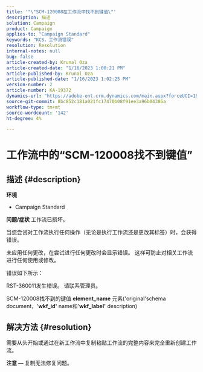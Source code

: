 ```yaml
---
title: '"\"SCM-120008在工作流中找不到键值\"'
description: 描述
solution: Campaign
product: Campaign
applies-to: "Campaign Standard"
keywords: "KCS，工作流错误"
resolution: Resolution
internal-notes: null
bug: false
article-created-by: Krunal Oza
article-created-date: "1/16/2023 1:00:21 PM"
article-published-by: Krunal Oza
article-published-date: "1/16/2023 1:02:25 PM"
version-number: 2
article-number: KA-19372
dynamics-url: "https://adobe-ent.crm.dynamics.com/main.aspx?forceUCI=1&pagetype=entityrecord&etn=knowledgearticle&id=0a5acbba-9d95-ed11-aad1-6045bd006793"
source-git-commit: 8bc852c181a021fc17470b08f91ee3a96b04386a
workflow-type: tm+mt
source-wordcount: '142'
ht-degree: 4%

---
```


# 工作流中的“SCM-120008找不到键值”

## 描述 {#description}

<b>环境</b>
- Campaign Standard



<b>问题/症状</b>
工作流已损坏。

当您尝试对工作流执行任何操作（无论是执行工作流还是更改其标签）时，会获得错误。

未应用任何更改，在尝试进行任何更改时会显示错误。 这样可防止对相关工作流进行任何使用或修改。



错误如下所示：

RST-360011发生错误。 请联系管理员。

SCM-120008找不到的&#x200B;键&#x200B;值 <b>element_name</b> 元素(&#39;original&#39;schema document，&#39;<b>wkf_id&#39;</b> name和&#39;<b>wkf_label&#39;</b> description)


## 解决方法 {#resolution}


需要从头开始或通过在新工作流中复制粘贴工作流的完整内容来完全重新创建工作流。

<b>注意 —  </b>复制无法修复问题。

